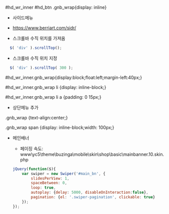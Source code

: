 \#hd_wr_inner #hd_btn .gnb_wrap{display: inline}

- 사이드메뉴
- https://www.berriart.com/sidr/



- 스크롤바 수직 위치를 가져옴

```js
  $( 'div' ).scrollTop();
```

  - 스크롤바 수직 위치 지정

```js
  $( 'div' ).scrollTop( 300 );
```

  #hd_wr_inner.gnb_wrap{display:block;float:left;margin-left:40px;}

  \#hd_wr_inner.gnb_wrap li {display: inline-block;}

  \#hd_wr_inner.gnb_wrap li a {padding: 0 15px;}



- 상단메뉴 추가

.gnb_wrap {text-align:center;}

.gnb_wrap span {display: inline-block;width: 100px;}



- 메인배너

  - 페이징 속도: www\yc5\theme\buzinga\mobile\skin\shop\basic\mainbanner.10.skin.php

  ```js
  jQuery(function($){
      var swiper = new Swiper('#main_bn', {
          slidesPerView: 1,
          spaceBetween: 0,
          loop: true,
          autoplay: {delay: 5000, disableOnInteraction:false},
          pagination: {el: '.swiper-pagination', clickable: true}
      });
  });
  ```

  

  